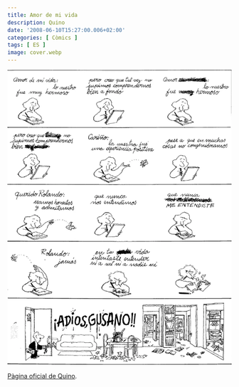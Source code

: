 ```yaml
---
title: Amor de mi vida
description: Quino
date: '2008-06-10T15:27:00.006+02:00'
categories: [ Còmics ]
tags: [ ES ]
image: cover.webp
---
```


![Quino - Amor de mi vida](quino_amor_de_mi_vida.webp)


[Pàgina oficial de Quino](https:/www.quino.com.ar/).
